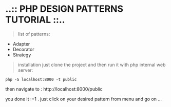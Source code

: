 # ..:: PHP DESIGN PATTERNS TUTORIAL ::..

> list of patterns: 
  - Adapter
  - Decorator
  - Strategy
  
> installation
 just clone the project and then run it with php internal web server:
  ```
 php -S localhost:8000 -t public
  ```   
 then navigate to : http://localhost:8000/public
    
 you done it :+1 . just click on your desired pattern from menu and go on ...
          

